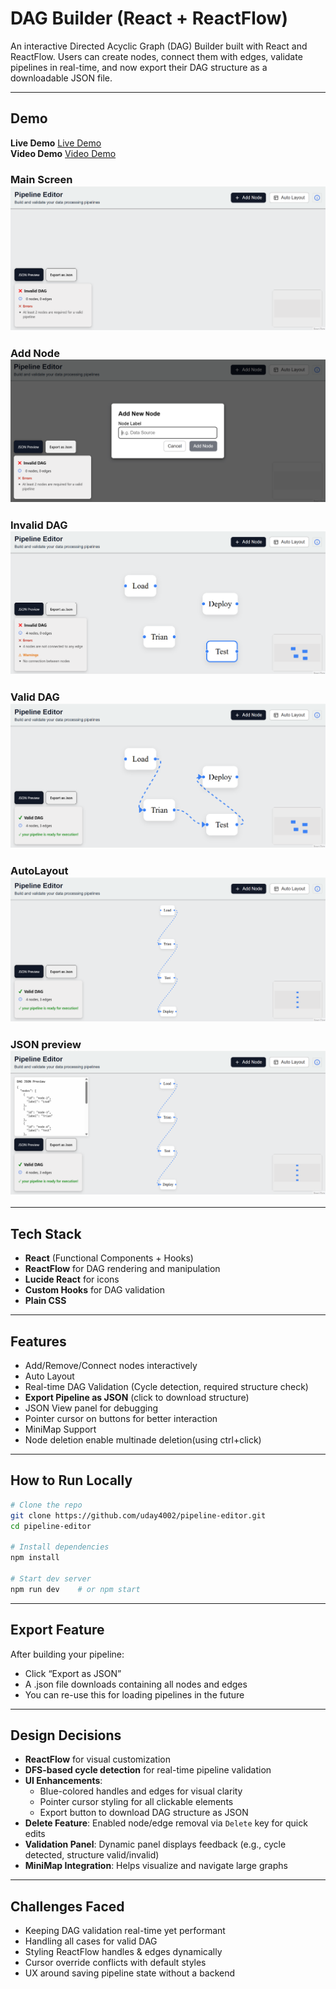 # DAG Builder (React + ReactFlow)

An interactive Directed Acyclic Graph (DAG) Builder built with React and ReactFlow. Users can create nodes, connect them with edges, validate pipelines in real-time, and now export their DAG structure as a downloadable JSON file.

---

## Demo

 **Live Demo**  [Live Demo](https://pipeline-editor-omega.vercel.app/)  
 **Video Demo**  [Video Demo]()  
 
### Main Screen  ![Main Screen](./screenshots/main-screen.png)
### Add Node  ![Add Node](./screenshots/add-node.png)
### Invalid DAG  ![Valid-DAG](./screenshots/invalid-dag.png)
### Valid DAG  ![Invalid-DAG](./screenshots/valid-dag.png)
### AutoLayout  ![AutoLayout](./screenshots/autolayout.png)
### JSON preview  ![JSON-preview](./screenshots/json-preview.png)

---

## Tech Stack

- **React** (Functional Components + Hooks)
- **ReactFlow** for DAG rendering and manipulation
- **Lucide React** for icons
- **Custom Hooks** for DAG validation
- **Plain CSS**

---

## Features

-  Add/Remove/Connect nodes interactively
-  Auto Layout
-  Real-time DAG Validation (Cycle detection, required structure check)
-  **Export Pipeline as JSON** (click to download structure)
-  JSON View panel for debugging
-  Pointer cursor on buttons for better interaction
-  MiniMap Support
-  Node deletion enable multinade deletion(using ctrl+click)

---

## How to Run Locally

```bash
# Clone the repo
git clone https://github.com/uday4002/pipeline-editor.git
cd pipeline-editor

# Install dependencies
npm install

# Start dev server
npm run dev    # or npm start
```
---

## Export Feature
After building your pipeline:
- Click “Export as JSON”
- A .json file downloads containing all nodes and edges
- You can re-use this for loading pipelines in the future

---

## Design Decisions

- **ReactFlow** for visual customization
- **DFS-based cycle detection** for real-time pipeline validation
- **UI Enhancements**:
  - Blue-colored handles and edges for visual clarity
  - Pointer cursor styling for all clickable elements
  - Export button to download DAG structure as JSON
- **Delete Feature**: Enabled node/edge removal via `Delete` key for quick edits
- **Validation Panel**: Dynamic panel displays feedback (e.g., cycle detected, structure valid/invalid)
- **MiniMap Integration**: Helps visualize and navigate large graphs

---

## Challenges Faced

- Keeping DAG validation real-time yet performant
- Handling all cases for valid DAG
- Styling ReactFlow handles & edges dynamically
- Cursor override conflicts with default styles
- UX around saving pipeline state without a backend
